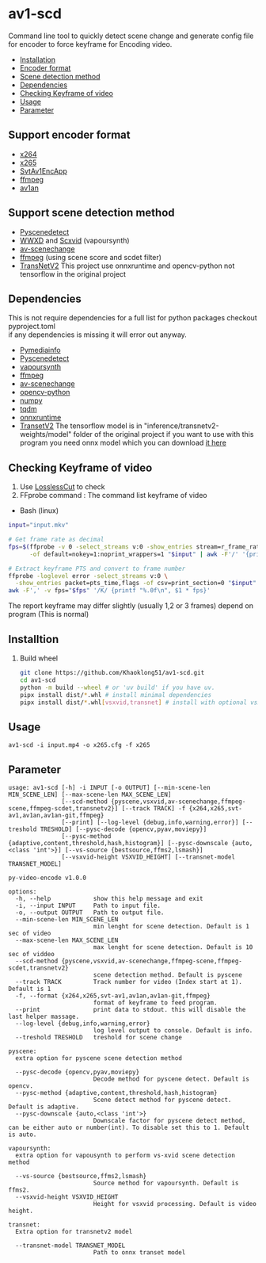 # av1-scd

Command line tool to quickly detect scene change and generate config file for encoder to force keyframe for Encoding video.

- [Installation](#installtion)
- [Encoder format](#support-encoder-format)
- [Scene detection method](#support-scene-detection-method)
- [Dependencies](#dependencies)
- [Checking Keyframe of video](#checking-keyframe-of-video)
- [Usage](#usage)
- [Parameter](#parameter)

## Support encoder format

- [x264](https://www.videolan.org/developers/x264.html)
- [x265](https://www.videolan.org/developers/x265.html)
- [SvtAv1EncApp](https://gitlab.com/AOMediaCodec/SVT-AV1)
- [ffmpeg](https://www.ffmpeg.org/)
- [av1an](https://github.com/rust-av/Av1an)

## Support scene detection method

- [Pyscenedetect](https://github.com/Breakthrough/PySceneDetect)
- [WWXD](https://github.com/dubhater/vapoursynth-wwxd) and [Scxvid](https://github.com/dubhater/vapoursynth-scxvid) (vapoursynth)
- [av-scenechange](https://github.com/rust-av/av-scenechange)
- [ffmpeg](https://www.ffmpeg.org/) (using scene score and scdet filter)
- [TransNetV2](https://github.com/soCzech/TransNetV2.git) This project use onnxruntime and opencv-python not tensorflow in the original project

## Dependencies

This is not require dependencies for a full list for python packages checkout pyproject.toml\
if any dependencies is missing it will error out anyway.

- [Pymediainfo](https://github.com/sbraz/pymediainfo)
- [Pyscenedetect](https://github.com/Breakthrough/PySceneDetect)
- [vapoursynth](https://github.com/vapoursynth/vapoursynth)
- [ffmpeg](https://www.ffmpeg.org/)
- [av-scenechange](https://github.com/rust-av/av-scenechange)
- [opencv-python](https://github.com/opencv/opencv-python)
- [numpy](https://github.com/numpy/numpy)
- [tqdm](https://github.com/tqdm/tqdm.git)
- [onnxruntime](https://github.com/microsoft/onnxruntime)
- [TransetV2](https://github.com/soCzech/TransNetV2.git) The tensorflow model is in "inference/transnetv2-weights/model" folder of the original project if you want to use with this program you need onnx model which you can download [it here](https://huggingface.co/elya5/transnetv2/tree/main)

## Checking Keyframe of video

1. Use [LosslessCut](https://github.com/mifi/lossless-cut) to check
2. FFprobe command : The command list keyframe of video

- Bash (linux)

```bash
input="input.mkv"

# Get frame rate as decimal
fps=$(ffprobe -v 0 -select_streams v:0 -show_entries stream=r_frame_rate \
      -of default=nokey=1:noprint_wrappers=1 "$input" | awk -F'/' '{printf "%.0f", $1 / ($2 ? $2 : 1)}')

# Extract keyframe PTS and convert to frame number
ffprobe -loglevel error -select_streams v:0 \
  -show_entries packet=pts_time,flags -of csv=print_section=0 "$input" |
awk -F',' -v fps="$fps" '/K/ {printf "%.0f\n", $1 * fps}'
```

The report keyframe may differ slightly (usually 1,2 or 3 frames) depend on program (This is normal)

## Installtion

1. Build wheel

   ```bash
   git clone https://github.com/Khaoklong51/av1-scd.git
   cd av1-scd
   python -m build --wheel # or 'uv build' if you have uv.
   pipx install dist/*.whl # install minimal dependencies
   pipx install dist/*.whl[vsxvid,transnet] # install with optional vsxvid and transnet dependencies. All option are [vsxvid, transnet, pyscene]
    ```

## Usage

`av1-scd -i input.mp4 -o x265.cfg -f x265`

## Parameter

```text
usage: av1-scd [-h] -i INPUT [-o OUTPUT] [--min-scene-len MIN_SCENE_LEN] [--max-scene-len MAX_SCENE_LEN]
               [--scd-method {pyscene,vsxvid,av-scenechange,ffmpeg-scene,ffmpeg-scdet,transnetv2}] [--track TRACK] -f {x264,x265,svt-av1,av1an,av1an-git,ffmpeg}
               [--print] [--log-level {debug,info,warning,error}] [--treshold TRESHOLD] [--pysc-decode {opencv,pyav,moviepy}]
               [--pysc-method {adaptive,content,threshold,hash,histogram}] [--pysc-downscale {auto,<class 'int'>}] [--vs-source {bestsource,ffms2,lsmash}]
               [--vsxvid-height VSXVID_HEIGHT] [--transnet-model TRANSNET_MODEL]

py-video-encode v1.0.0

options:
  -h, --help            show this help message and exit
  -i, --input INPUT     Path to input file.
  -o, --output OUTPUT   Path to output file.
  --min-scene-len MIN_SCENE_LEN
                        min lenght for scene detection. Default is 1 sec of video
  --max-scene-len MAX_SCENE_LEN
                        max lenght for scene detection. Default is 10 sec of viddeo
  --scd-method {pyscene,vsxvid,av-scenechange,ffmpeg-scene,ffmpeg-scdet,transnetv2}
                        scene detection method. Default is pyscene
  --track TRACK         Track number for video (Index start at 1). Default is 1
  -f, --format {x264,x265,svt-av1,av1an,av1an-git,ffmpeg}
                        format of keyframe to feed program.
  --print               print data to stdout. this will disable the last helper massage.
  --log-level {debug,info,warning,error}
                        log level output to console. Default is info.
  --treshold TRESHOLD   treshold for scene change

pyscene:
  extra option for pyscene scene detection method

  --pysc-decode {opencv,pyav,moviepy}
                        Decode method for pyscene detect. Default is opencv.
  --pysc-method {adaptive,content,threshold,hash,histogram}
                        Scene detect method for pyscene detect. Default is adaptive.
  --pysc-downscale {auto,<class 'int'>}
                        Downscale factor for pyscene detect method, can be either auto or number(int). To disable set this to 1. Default is auto.

vapoursynth:
  extra option for vapousynth to perform vs-xvid scene detection method

  --vs-source {bestsource,ffms2,lsmash}
                        Source method for vapoursynth. Default is ffms2.
  --vsxvid-height VSXVID_HEIGHT
                        Height for vsxvid processing. Default is video height.

transnet:
  Extra option for transnetv2 model

  --transnet-model TRANSNET_MODEL
                        Path to onnx transet model
```
